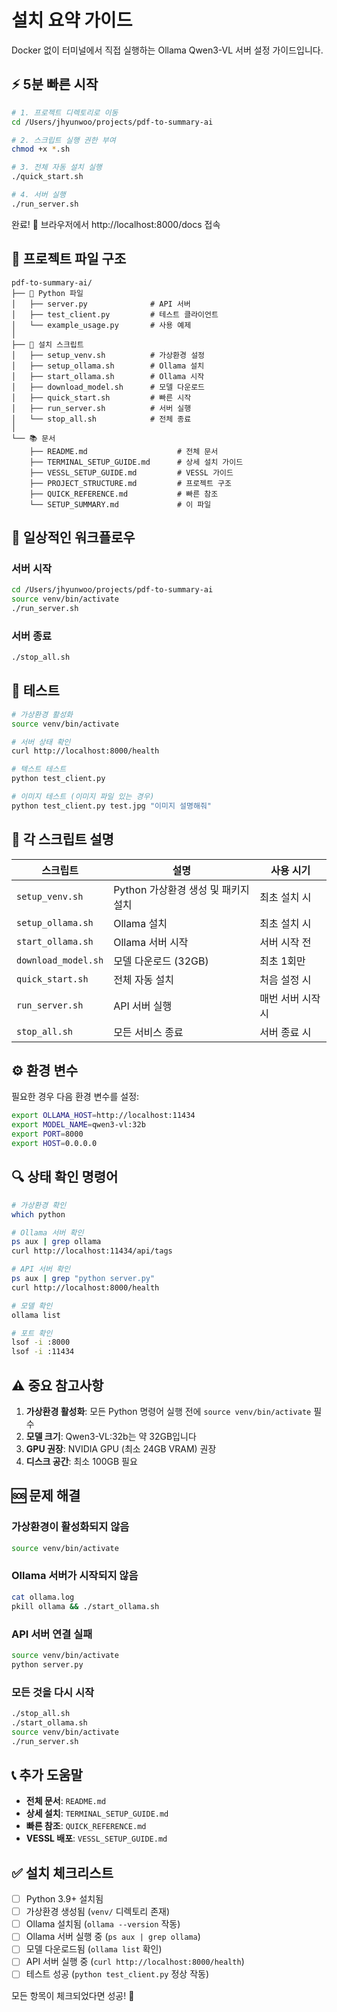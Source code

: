 # 설치 요약 가이드

Docker 없이 터미널에서 직접 실행하는 Ollama Qwen3-VL 서버 설정 가이드입니다.

## ⚡ 5분 빠른 시작

```bash
# 1. 프로젝트 디렉토리로 이동
cd /Users/jhyunwoo/projects/pdf-to-summary-ai

# 2. 스크립트 실행 권한 부여
chmod +x *.sh

# 3. 전체 자동 설치 실행
./quick_start.sh

# 4. 서버 실행
./run_server.sh
```

완료! 🎉 브라우저에서 http://localhost:8000/docs 접속

## 📁 프로젝트 파일 구조

```
pdf-to-summary-ai/
├── 🐍 Python 파일
│   ├── server.py              # API 서버
│   ├── test_client.py         # 테스트 클라이언트
│   └── example_usage.py       # 사용 예제
│
├── 📜 설치 스크립트
│   ├── setup_venv.sh          # 가상환경 설정
│   ├── setup_ollama.sh        # Ollama 설치
│   ├── start_ollama.sh        # Ollama 시작
│   ├── download_model.sh      # 모델 다운로드
│   ├── quick_start.sh         # 빠른 시작
│   ├── run_server.sh          # 서버 실행
│   └── stop_all.sh            # 전체 종료
│
└── 📚 문서
    ├── README.md                    # 전체 문서
    ├── TERMINAL_SETUP_GUIDE.md      # 상세 설치 가이드
    ├── VESSL_SETUP_GUIDE.md         # VESSL 가이드
    ├── PROJECT_STRUCTURE.md         # 프로젝트 구조
    ├── QUICK_REFERENCE.md           # 빠른 참조
    └── SETUP_SUMMARY.md             # 이 파일
```

## 🔄 일상적인 워크플로우

### 서버 시작
```bash
cd /Users/jhyunwoo/projects/pdf-to-summary-ai
source venv/bin/activate
./run_server.sh
```

### 서버 종료
```bash
./stop_all.sh
```

## 🧪 테스트

```bash
# 가상환경 활성화
source venv/bin/activate

# 서버 상태 확인
curl http://localhost:8000/health

# 텍스트 테스트
python test_client.py

# 이미지 테스트 (이미지 파일 있는 경우)
python test_client.py test.jpg "이미지 설명해줘"
```

## 📖 각 스크립트 설명

| 스크립트 | 설명 | 사용 시기 |
|---------|------|----------|
| `setup_venv.sh` | Python 가상환경 생성 및 패키지 설치 | 최초 설치 시 |
| `setup_ollama.sh` | Ollama 설치 | 최초 설치 시 |
| `start_ollama.sh` | Ollama 서버 시작 | 서버 시작 전 |
| `download_model.sh` | 모델 다운로드 (32GB) | 최초 1회만 |
| `quick_start.sh` | 전체 자동 설치 | 처음 설정 시 |
| `run_server.sh` | API 서버 실행 | 매번 서버 시작 시 |
| `stop_all.sh` | 모든 서비스 종료 | 서버 종료 시 |

## ⚙️ 환경 변수

필요한 경우 다음 환경 변수를 설정:

```bash
export OLLAMA_HOST=http://localhost:11434
export MODEL_NAME=qwen3-vl:32b
export PORT=8000
export HOST=0.0.0.0
```

## 🔍 상태 확인 명령어

```bash
# 가상환경 확인
which python

# Ollama 서버 확인
ps aux | grep ollama
curl http://localhost:11434/api/tags

# API 서버 확인
ps aux | grep "python server.py"
curl http://localhost:8000/health

# 모델 확인
ollama list

# 포트 확인
lsof -i :8000
lsof -i :11434
```

## ⚠️ 중요 참고사항

1. **가상환경 활성화**: 모든 Python 명령어 실행 전에 `source venv/bin/activate` 필수
2. **모델 크기**: Qwen3-VL:32b는 약 32GB입니다
3. **GPU 권장**: NVIDIA GPU (최소 24GB VRAM) 권장
4. **디스크 공간**: 최소 100GB 필요

## 🆘 문제 해결

### 가상환경이 활성화되지 않음
```bash
source venv/bin/activate
```

### Ollama 서버가 시작되지 않음
```bash
cat ollama.log
pkill ollama && ./start_ollama.sh
```

### API 서버 연결 실패
```bash
source venv/bin/activate
python server.py
```

### 모든 것을 다시 시작
```bash
./stop_all.sh
./start_ollama.sh
source venv/bin/activate
./run_server.sh
```

## 📞 추가 도움말

- **전체 문서**: `README.md`
- **상세 설치**: `TERMINAL_SETUP_GUIDE.md`
- **빠른 참조**: `QUICK_REFERENCE.md`
- **VESSL 배포**: `VESSL_SETUP_GUIDE.md`

## ✅ 설치 체크리스트

- [ ] Python 3.9+ 설치됨
- [ ] 가상환경 생성됨 (`venv/` 디렉토리 존재)
- [ ] Ollama 설치됨 (`ollama --version` 작동)
- [ ] Ollama 서버 실행 중 (`ps aux | grep ollama`)
- [ ] 모델 다운로드됨 (`ollama list` 확인)
- [ ] API 서버 실행 중 (`curl http://localhost:8000/health`)
- [ ] 테스트 성공 (`python test_client.py` 정상 작동)

모든 항목이 체크되었다면 성공! 🎊

